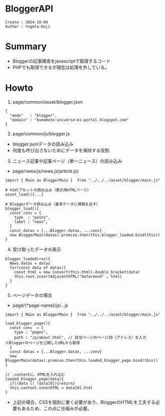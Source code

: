 BloggerAPI
===
```
Create : 2024-10-09
Author : Yugeta.Koji
```

# Summary
- Bloggerの記事検索をjavascriptで取得するコード
- PHPでも取得できるが現在は処理を外している。

# Howto
1. page/common/asset/blogger.json
```
{
  "mode"   : "blogger",
  "domain" : "kumamoto-universe-ks-portal.blogspot.com"
}
```

2. page/common/js/blogger.js
- blogger.jsonデータの読み込み
- 何度も呼び出さないためにデータを保持する役割

3. ニュース記事や記事ページ（単一ニュース）の読み込み
- page/news/js/news.js(article.js)
```
import { Main as BloggerMain }  from "../../../asset/blogger/main.js"

# htmlアセットの読み込み（表示用HTMLパーツ）
asset_load(){...}

# Bloggerデータ読み込み（基本データに情報を足す）
blogger_load(){
  const conv = {
    type  : "posts",
    label : "news",
  }
  const datas = {...Blogger.datas, ...conv}
  new BloggerMain(datas).promise.then(this.blogger_loaded.bind(this))
}
```

4. 受け取ったデータの表示
```
blogger_loaded(res){
  News.datas = datas
  for(const data of datas){
    const html = new Convert(this.html).double_bracket(data)
    this.root.insertAdjacentHTML("beforeend" , html)
  }
}
```

5. ページデータの場合
- page/{*page-name}/js/...js
```
import { Main as BloggerMain }  from "../../../asset/blogger/main.js"

load_blogger_page(){
  const conv  = {
    type : "pages",
    path : "/p/about.html", // 該当ページのページID（アドレス）を入力　※Bloggerのページを公開したURLから取得
  }
  const datas = {...Blogger.datas, ...conv}
  new BloggerMain(datas).promise.then(this.loaded_blogger_page.bind(this))
}

// .contentに、HTMLを入れ込む
loaded_blogger_page(data){
  if(!data || !data[0]){return}
  this.content.innerHTML = data[0].html
}
```
- 上記の場合、CSSを個別に書く必要があり、BloggerのHTMLを工夫する必要もあるため、この点に仕組みが必要。

